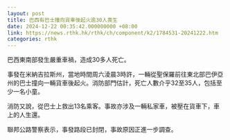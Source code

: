 ```yaml
---
layout: post
title: 巴西有巴士撞向貨車後起火逾30人喪生
date: 2024-12-22 00:35:42.000000000 +08:00
link: https://news.rthk.hk/rthk/ch/component/k2/1784531-20241222.htm
categories: rthk
---
```


巴西東南部發生嚴重車禍，造成30多人死亡。

事發在米納吉拉斯州，當地時間周六淩晨3時許，一輛從聖保羅前往東北部巴伊亞州的巴士撞向一輛貨車後起火。消防部門估計，死亡人數介乎32至35人，包括至少一名小童。

消防又說，從巴士上救出13名乘客。事故亦涉及一輛私家車，被壓在貨車下，車上的人生還。

聯邦公路警察表示，事發路段已封閉，事故原因正進一步調查。
